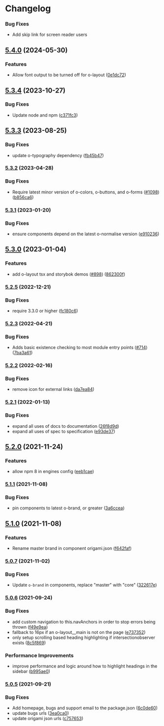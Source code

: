 # Changelog
### Bug Fixes

* Add skip link for screen reader users

## [5.4.0](https://github.com/Financial-Times/origami/compare/o-layout-v5.3.4...o-layout-v5.4.0) (2024-05-30)


### Features

* Allow font output to be turned off for o-layout ([0e1dc72](https://github.com/Financial-Times/origami/commit/0e1dc721a6e19da9adf17e8e003a20e479b7c4d1))

## [5.3.4](https://github.com/Financial-Times/origami/compare/o-layout-v5.3.3...o-layout-v5.3.4) (2023-10-27)


### Bug Fixes

* Update node and npm ([c371fc3](https://github.com/Financial-Times/origami/commit/c371fc3f7f2d66266dbca95862ecef3ddeb1f339))

## [5.3.3](https://github.com/Financial-Times/origami/compare/o-layout-v5.3.2...o-layout-v5.3.3) (2023-08-25)


### Bug Fixes

* update o-typography dependency  ([fb45b47](https://github.com/Financial-Times/origami/commit/fb45b47274241ea828f7dd50233441a76a215a51))

### [5.3.2](https://www.github.com/Financial-Times/origami/compare/o-layout-v5.3.1...o-layout-v5.3.2) (2023-04-28)


### Bug Fixes

* Require latest minor version of o-colors, o-buttons, and o-forms ([#1098](https://www.github.com/Financial-Times/origami/issues/1098)) ([b856ca6](https://www.github.com/Financial-Times/origami/commit/b856ca66c9ec555f3c70833ffa35cb05cd19841f))

### [5.3.1](https://www.github.com/Financial-Times/origami/compare/o-layout-v5.3.0...o-layout-v5.3.1) (2023-01-20)


### Bug Fixes

* ensure components depend on the latest o-normalise version ([e910236](https://www.github.com/Financial-Times/origami/commit/e910236454318ce1bf198a06da7e76c0893c9142))

## [5.3.0](https://www.github.com/Financial-Times/origami/compare/o-layout-v5.2.5...o-layout-v5.3.0) (2023-01-04)


### Features

* add o-layout tsx and storybok demos ([#898](https://www.github.com/Financial-Times/origami/issues/898)) ([862300f](https://www.github.com/Financial-Times/origami/commit/862300fcde17520e63e8d98b4f1510ed4e54da01))

### [5.2.5](https://www.github.com/Financial-Times/origami/compare/o-layout-v5.2.4...o-layout-v5.2.5) (2022-12-21)


### Bug Fixes

* require 3.3.0 or higher ([fc180c6](https://www.github.com/Financial-Times/origami/commit/fc180c619755daa1b7bfe65509f354cf0de113bf))

### [5.2.3](https://www.github.com/Financial-Times/origami/compare/o-layout-v5.2.2...o-layout-v5.2.3) (2022-04-21)


### Bug Fixes

* Adds basic existence checking to most module entry points ([#714](https://www.github.com/Financial-Times/origami/issues/714)) ([7ba3a61](https://www.github.com/Financial-Times/origami/commit/7ba3a61d0de2a32d3a27a225fd4258b3820c7bda))

### [5.2.2](https://www.github.com/Financial-Times/origami/compare/o-layout-v5.2.1...o-layout-v5.2.2) (2022-02-16)


### Bug Fixes

* remove icon for external links ([da7ea84](https://www.github.com/Financial-Times/origami/commit/da7ea8441f16db163e4459183d263cefea40e6b6))

### [5.2.1](https://www.github.com/Financial-Times/origami/compare/o-layout-v5.2.0...o-layout-v5.2.1) (2022-01-13)


### Bug Fixes

* expand all uses of docs to documentation ([26f8d9d](https://www.github.com/Financial-Times/origami/commit/26f8d9d8cbbe3e78902d8c3951b37e08150a77bd))
* expand all uses of spec to specification ([e93de37](https://www.github.com/Financial-Times/origami/commit/e93de3789c3a0ae8b2737ab9d9e9e63b294e8f65))

## [5.2.0](https://www.github.com/Financial-Times/origami/compare/o-layout-v5.1.1...o-layout-v5.2.0) (2021-11-24)


### Features

* allow npm 8 in engines config ([eeb1cae](https://www.github.com/Financial-Times/origami/commit/eeb1cae6e7f0379e647f2b41240b1f294997d528))

### [5.1.1](https://www.github.com/Financial-Times/origami/compare/o-layout-v5.1.0...o-layout-v5.1.1) (2021-11-08)


### Bug Fixes

* pin components to latest o-brand, or greater ([3a6ccea](https://www.github.com/Financial-Times/origami/commit/3a6ccea1e838e4a2003322ca1f855d0b87b26b60))

## [5.1.0](https://www.github.com/Financial-Times/origami/compare/o-layout-v5.0.7...o-layout-v5.1.0) (2021-11-08)


### Features

* Rename master brand in component origami.json ([f642faf](https://www.github.com/Financial-Times/origami/commit/f642faf0574d84ea8185b56e6090c8015def27e6))

### [5.0.7](https://www.github.com/Financial-Times/origami/compare/o-layout-v5.0.6...o-layout-v5.0.7) (2021-11-02)


### Bug Fixes

* Update `o-brand` in components, replace "master" with "core" ([322617e](https://www.github.com/Financial-Times/origami/commit/322617ea80f30a6825d9c36872e05574b871ea82))

### [5.0.6](https://www.github.com/Financial-Times/origami/compare/o-layout-v5.0.5...o-layout-v5.0.6) (2021-09-24)


### Bug Fixes

* add custom navigation to this.navAnchors in order to stop errors being thrown ([f49e9ea](https://www.github.com/Financial-Times/origami/commit/f49e9ea9cdb95fbe24d3cddef9d8e3481bf2b5e3))
* fallback to 16px if an o-layout__main is not on the page ([e737352](https://www.github.com/Financial-Times/origami/commit/e737352a73aefa9dcbc3cf7240b48a8bc5a1ecfd))
* only setup scrolling based heading highlighting if intersectionobserver exists ([8c5f869](https://www.github.com/Financial-Times/origami/commit/8c5f86971eb80564284ecaf41ae2fb4f8b27c69c))


### Performance Improvements

* improve performance and logic around how to highlight headings in the sidebar ([b995ae0](https://www.github.com/Financial-Times/origami/commit/b995ae0600c72fb052666ca051082a8d36ad700d))

### [5.0.5](https://www.github.com/Financial-Times/origami/compare/o-layout-v5.0.4...o-layout-v5.0.5) (2021-09-21)


### Bug Fixes

* Add homepage, bugs and support email to the package.json ([6c0de60](https://www.github.com/Financial-Times/origami/commit/6c0de60ebd6e64c4dd16d000fcc6b79412ce30f4))
* update bugs urls ([3ea0ca0](https://www.github.com/Financial-Times/origami/commit/3ea0ca03bcb6e55142a77387ad0fff5ddf056d44))
* update origami json urls ([c757653](https://www.github.com/Financial-Times/origami/commit/c7576532b5a14f0462d5346dfb63238be025602e))
